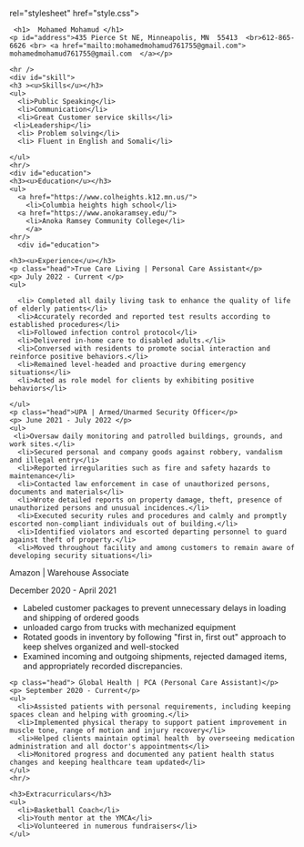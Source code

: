  rel="stylesheet" href="style.css">

 <body>


  
     <h1>  Mohamed Mohamud </h1>
    <p id="address">435 Pierce St NE, Minneapolis, MN  55413  <br>612-865-6626 <br> <a href="mailto:mohamedmohamud761755@gmail.com"> mohamedmohamud761755@gmail.com  </a></p>

    <hr />
    <div id="skill">
    <h3 ><u>Skills</u></h3>
    <ul>
      <li>Public Speaking</li>
      <li>Communication</li>
      <li>Great Customer service skills</li>
     <li>Leadership</li>
      <li> Problem solving</li>
      <li> Fluent in English and Somali</li>

    </ul>
    <hr/>
    <div id="education">
    <h3><u>Education</u></h3>
    <ul>
      <a href="https://www.colheights.k12.mn.us/">
        <li>Columbia heights high school</li>
      <a href="https://www.anokaramsey.edu/"> 
        <li>Anoka Ramsey Community College</li>
        </a>  
    <hr/>
      <div id="education">

    <h3><u>Experience</u></h3>
    <p class="head">True Care Living | Personal Care Assistant</p>
    <p> July 2022 - Current </p>
    <ul>
 
      <li> Completed all daily living task to enhance the quality of life of elderly patients</li>
      <li>Accurately recorded and reported test results according to established procedures</li>
      <li>Followed infection control protocol</li>
      <li>Delivered in-home care to disabled adults.</li>
      <li>Conversed with residents to promote social interaction and reinforce positive behaviors.</li>
      <li>Remained level-headed and proactive during emergency situations</li>
      <li>Acted as role model for clients by exhibiting positive behaviors</li>
  
    </ul>
    <p class="head">UPA | Armed/Unarmed Security Officer</p>
    <p> June 2021 - July 2022 </p>
    <ul>
     <li>Oversaw daily monitoring and patrolled buildings, grounds, and work sites.</li>
      <li>Secured personal and company goods against robbery, vandalism and illegal entry</li>
      <li>Reported irregularities such as fire and safety hazards to maintenance</li>
      <li>Contacted law enforcement in case of unauthorized persons, documents and materials</li>
      <li>Wrote detailed reports on property damage, theft, presence of unauthorized persons and unusual incidences.</li>
      <li>Executed security rules and procedures and calmly and promptly escorted non-compliant individuals out of building.</li>
      <li>Identified violators and escorted departing personnel to guard against theft of property.</li>
      <li>Moved throughout facility and among customers to remain aware of developing security situations</li>
   </ul>
   <p class="head"> Amazon | Warehouse Associate</p>
   <p> December 2020 - April 2021 </p>
   <ul>
     <li>Labeled customer packages to prevent unnecessary delays in loading and shipping of ordered goods</li>
     <li>unloaded cargo from trucks with mechanized equipment</li>
     <li>Rotated goods in inventory by following "first in, first out" approach to keep shelves organized and well-stocked</li>
     <li>Examined incoming and outgoing shipments, rejected damaged items, and appropriately recorded discrepancies.</li>
    </ul>
   
    <p class="head"> Global Health | PCA (Personal Care Assistant)</p>
    <p> September 2020 - Current</p>
    <ul>
      <li>Assisted patients with personal requirements, including keeping spaces clean and helping with grooming.</li>
      <li>Implemented physical therapy to support patient improvement in muscle tone, range of motion and injury recovery</li>
      <li>Helped clients maintain optimal health  by overseeing medication administration and all doctor's appointments</li>
      <li>Monitored progress and documented any patient health status changes and keeping healthcare team updated</li>
    </ul>
    <hr/>
  
    <h3>Extracurriculars</h3>
    <ul>
      <li>Basketball Coach</li>
      <li>Youth mentor at the YMCA</li>
      <li>Volunteered in numerous fundraisers</li>
    </ul>
  </div>
  <div class="right"></div>
  <div id="footer">
